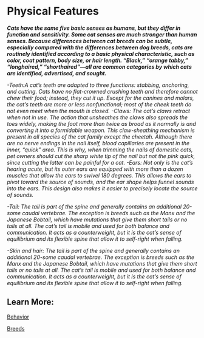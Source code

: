 # Physical Features 

**_Cats have the same five basic senses as humans, but they differ in function and sensitivity. Some cat senses are much stronger than human senses.
Because differences between cat breeds can be subtle, especially compared with the differences between dog breeds, cats are routinely identified according to a basic physical characteristic, such as color, coat pattern, body size, or hair length. “Black,” “orange tabby,” “longhaired,” “shorthaired”—all are common categories by which cats are identified, advertised, and sought._**

_-Teeth:A cat’s teeth are adapted to three functions: stabbing, anchoring, and cutting. Cats have no flat-crowned crushing teeth and therefore cannot chew their food; instead, they cut it up. Except for the canines and molars, the cat’s teeth are more or less nonfunctional; most of the cheek teeth do not even meet when the mouth is closed.
-Claws: The cat’s claws retract when not in use. The action that unsheathes the claws also spreads the toes widely, making the foot more than twice as broad as it normally is and converting it into a formidable weapon. This claw-sheathing mechanism is present in all species of the cat family except the cheetah. Although there are no nerve endings in the nail itself, blood capillaries are present in the inner, “quick” area. This is why, when trimming the nails of domestic cats, pet owners should cut the sharp white tip of the nail but not the pink quick, since cutting the latter can be painful for a cat.
-Ears: Not only is the cat’s hearing acute, but its outer ears are equipped with more than a dozen muscles that allow the ears to swivel 180 degrees. This allows the ears to pivot toward the source of sounds, and the ear shape helps funnel sounds into the ears. This design also makes it easier to precisely locate the source of sounds._

_-Tail: The tail is part of the spine and generally contains an additional 20-some caudal vertebrae. The exception is breeds such as the Manx and the Japanese Bobtail, which have mutations that give them short tails or no tails at all. The cat’s tail is mobile and used for both balance and communication. It acts as a counterweight, but it is the cat’s sense of equilibrium and its flexible spine that allow it to self-right when falling._

_-Skin and hair: The tail is part of the spine and generally contains an additional 20-some caudal vertebrae. The exception is breeds such as the Manx and the Japanese Bobtail, which have mutations that give them short tails or no tails at all. The cat’s tail is mobile and used for both balance and communication. It acts as a counterweight, but it is the cat’s sense of equilibrium and its flexible spine that allow it to self-right when falling._


## Learn More: 

[Behavior](behavior/behavior.md)

[Breeds](characteristics/breeds.md)
